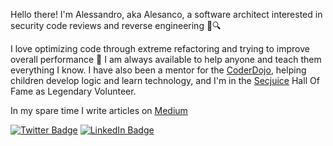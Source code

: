 Hello there! I'm Alessandro, aka Alesanco, a software architect interested in security code reviews and reverse engineering 🐛🔍

I love optimizing code through extreme refactoring and trying to improve overall performance 💜
I am always available to help anyone and teach them everything I know.
I have also been a mentor for the [CoderDojo](https://coderdojo.com/), helping children develop logic and learn technology, and I'm in the [Secjuice](https://www.secjuice.com/) Hall Of Fame as Legendary Volunteer.

In my spare time I write articles on [Medium](https://medium.com/@alessandroinnocenzi)

<!-- Want to know more about me? [Check out my website.](https://alesanco.dev/) -->

[![Twitter Badge](https://img.shields.io/badge/Twitter-Profile-informational?style=flat&logo=twitter&logoColor=white&color=1CA2F1)](https://twitter.com/Alesanco83)
[![LinkedIn Badge](https://img.shields.io/badge/LinkedIn-Profile-informational?style=flat&logo=linkedin&logoColor=white&color=0D76A8)](https://www.linkedin.com/in/alessandroinnocenzi/)
